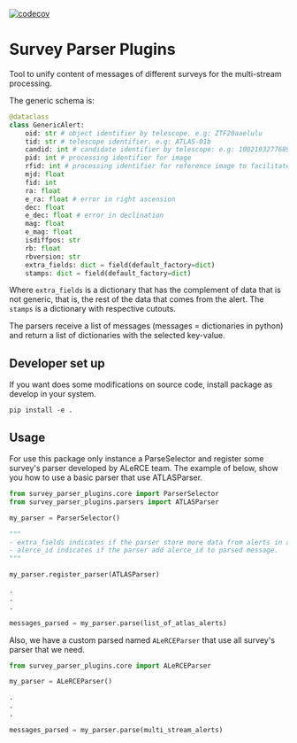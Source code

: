 [![codecov](https://codecov.io/gh/alercebroker/survey-parser-plugins/branch/main/graph/badge.svg?token=SEvXaWgJz8)](https://codecov.io/gh/alercebroker/survey-parser-plugins)


# Survey Parser Plugins

Tool to unify content of messages of different surveys for the multi-stream processing.

The generic schema is:

```python
@dataclass
class GenericAlert:
    oid: str # object identifier by telescope. e.g: ZTF20aaelulu
    tid: str # telescope identifier. e.g: ATLAS-01b
    candid: int # candidate identifier by telescope: e.g: 100219327768932647823 
    pid: int # processing identifier for image
    rfid: int # processing identifier for reference image to facilitate archive retrieval
    mjd: float
    fid: int
    ra: float
    e_ra: float # error in right ascension
    dec: float
    e_dec: float # error in declination
    mag: float
    e_mag: float
    isdiffpos: str
    rb: float
    rbversion: str
    extra_fields: dict = field(default_factory=dict)
    stamps: dict = field(default_factory=dict)
```

Where `extra_fields` is a dictionary that has the complement of data that is not generic, that is, the rest of the data that comes from the alert.
The `stamps` is a dictionary with respective cutouts.

The parsers receive a list of messages (messages = dictionaries in python) and return a list of dictionaries with the selected key-value.

## Developer set up

If you want does some modifications on source code, install package as develop in your system.

```
pip install -e .
```

## Usage

For use this package only instance a ParseSelector and register some survey's parser developed by ALeRCE team. The example of below, show you how to use a basic parser that use ATLASParser.

```python
from survey_parser_plugins.core import ParserSelector
from survey_parser_plugins.parsers import ATLASParser

my_parser = ParserSelector()

""" 
- extra_fields indicates if the parser store more data from alerts in a key called 'extra_fields'
- alerce_id indicates if the parser add alerce_id to parsed message.
"""

my_parser.register_parser(ATLASParser)

.
.
.

messages_parsed = my_parser.parse(list_of_atlas_alerts)
```

Also, we have a custom parsed named `ALeRCEParser` that use all survey's parser that we need.

```python
from survey_parser_plugins.core import ALeRCEParser

my_parser = ALeRCEParser()

.
.
.

messages_parsed = my_parser.parse(multi_stream_alerts)
```
